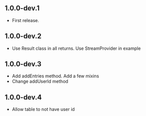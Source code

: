 ## 1.0.0-dev.1

* First release.

## 1.0.0-dev.2
* Use Result class in all returns. Use StreamProvider in example

## 1.0.0-dev.3
* Add addEntries method. Add a few mixins 
* Change addUserId method

## 1.0.0-dev.4
* Allow table to not have user id
